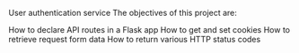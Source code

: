 User authentication service
The objectives of this project are:

How to declare API routes in a Flask app
How to get and set cookies
How to retrieve request form data
How to return various HTTP status codes
